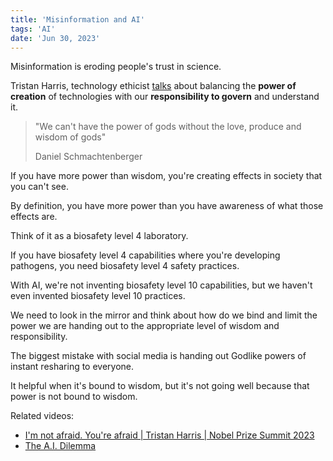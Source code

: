```yaml
---
title: 'Misinformation and AI'
tags: 'AI'
date: 'Jun 30, 2023'
---
```


Misinformation is eroding people's trust in science.

Tristan Harris, technology ethicist [talks](https://www.youtube.com/watch?v=6lVBp2XjWsg) about balancing the **power of creation** of technologies with our **responsibility to govern** and understand it.

> "We can't have the power of gods without the love, produce and wisdom of gods"
>
> Daniel Schmachtenberger

If you have more power than wisdom, you're creating effects in society that you can't see.

By definition, you have more power than you have awareness of what those effects are.

Think of it as a biosafety level 4 laboratory.

If you have biosafety level 4 capabilities where you're developing pathogens, you need biosafety level 4 safety practices.

With AI, we're not inventing biosafety level 10 capabilities, but we haven't even invented biosafety level 10 practices.

We need to look in the mirror and think about how do we bind and limit the power we are handing out to the appropriate level of wisdom and responsibility.

The biggest mistake with social media is handing out Godlike powers of instant resharing to everyone.

It helpful when it's bound to wisdom, but it's not going well because that power is not bound to wisdom.

Related videos:

- [I'm not afraid. You're afraid | Tristan Harris | Nobel Prize Summit 2023](https://www.youtube.com/watch?v=6lVBp2XjWsg)
- [The A.I. Dilemma](https://www.youtube.com/watch?v=xoVJKj8lcNQ)
